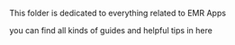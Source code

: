 This folder is dedicated to everything related to EMR Apps

you can find all kinds of guides and helpful tips in here
